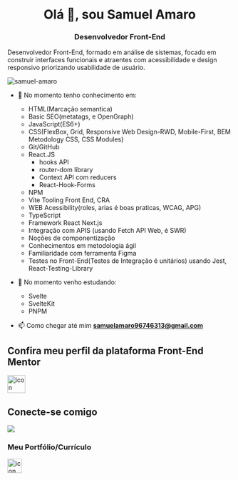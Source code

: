 <h1 align="center">Olá 👋, sou Samuel Amaro</h1>
<h3 align="center">Desenvolvedor Front-End</h3>

Desenvolvedor Front-End, formado em análise de sistemas, focado em construir interfaces funcionais e
atraentes com acessibilidade e design responsivo priorizando usabilidade de usuário.


<p align="left"> <img src="https://komarev.com/ghpvc/?username=samuel-amaro&label=Profile%20views&color=0e75b6&style=flat" alt="samuel-amaro" /> </p>

- 🌱 No momento tenho conhecimento em:
  - HTML(Marcação semantica)
  - Basic SEO(metatags, e OpenGraph)
  - JavaScript(ES6+)
  - CSS(FlexBox, Grid, Responsive Web Design-RWD, Mobile-First, BEM Metodology CSS, CSS Modules)
  - Git/GitHub
  - React.JS  
    - hooks API
    - router-dom library   
    - Context API com reducers
    - React-Hook-Forms
  - NPM
  - Vite Tooling Front End, CRA
  - WEB Acessibility(roles, arias é boas praticas, WCAG, APG)
  - TypeScript
  - Framework React Next.js
  - Integração com APIS (usando Fetch API Web, é SWR)
  - Noções de componentização
  - Conhecimentos em metodologia ágil
  - Familiaridade com ferramenta Figma
  - Testes no Front-End(Testes de Integração é unitários) usando Jest, React-Testing-Library

- 🚧 No momento venho estudando:
  - Svelte
  - SvelteKit
  - PNPM
    
- 📫 Como chegar até mim **samuelamaro96746313@gmail.com**

## Confira meu perfil da plataforma Front-End Mentor

<p>
  <a href="https://www.frontendmentor.io/profile/samuel-amaro" target="_blank"> 
    <img src="https://seeklogo.com/images/F/frontend-mentor-logo-DD85EFE0E9-seeklogo.com.png" alt="icon front end mentor" width="40" height="40"/>
  </a>
</p>

## Conecte-se comigo

<p align="left">
  <a href="https://linkedin.com/in/samuel-amaro/" target="blank">
    <img src="https://img.shields.io/badge/linkedin-%230077B5.svg?style=for-the-badge&logo=linkedin&logoColor=white">
  </a>
</p>

### Meu Portfólio/Currículo

<a href="https://meu-portfolio-topaz-alpha.vercel.app/" target="_blank" rel="external" title="Portfolio/Curriculum"><img src="https://cdn-icons-png.flaticon.com/128/6388/6388047.png" alt="icon" width="32" height="32"/></a>

